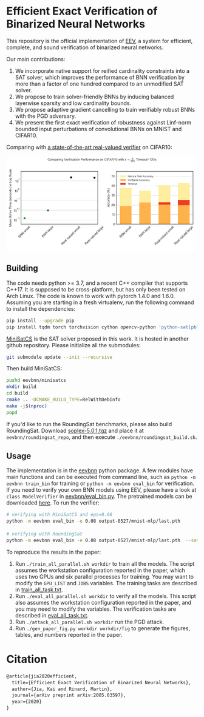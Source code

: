# Efficient Exact Verification of Binarized Neural Networks

This repository is the official implementation of
[EEV](https://arxiv.org/abs/2005.03597), a system for efficient, complete, and
sound verification of binarized neural networks.

Our main contributions:

1. We incorporate native support for reified cardinality constraints into a SAT
   solver, which improves the performance of BNN verification by more than a
   factor of one hundred compared to an unmodified SAT solver.
2. We propose to train solver-friendly BNNs by inducing balanced
   layerwise sparsity and low cardinality bounds.
3. We propose adaptive gradient cancelling to train verifiably robust BNNs with
   the PGD adversary.
4. We present the first exact verification of robustness against Linf-norm
   bounded input perturbations of convolutional BNNs on MNIST and CIFAR10.

Comparing with [a state-of-the-art real-valued
verifier](https://github.com/MadryLab/relu_stable) on CIFAR10:

![comparison](img/fig-cmp-singledset.png)


## Building

The code needs python >= 3.7, and a recent C++ compiler that supports C++17. It
is supposed to be cross-platform, but has only been tested on Arch Linux. The
code is known to work with pytorch 1.4.0 and 1.6.0. Assuming you are starting in
a fresh virtualenv, run the following command to install the dependencies:
```sh
pip install --upgrade pip
pip install tqdm torch torchvision cython opencv-python 'python-sat[pblib,aiger]'
```

[MiniSatCS](https://github.com/jia-kai/minisatcs) is the SAT solver proposed in
this work. It is hosted in another github repository. Please initialize all the
submodules:
```sh
git submodule update --init --recursive
```

Then build MiniSatCS:
```sh
pushd eevbnn/minisatcs
mkdir build
cd build
cmake .. -DCMAKE_BUILD_TYPE=RelWithDebInfo
make -j$(nproc)
popd
```

If you'd like to run the RoundingSat benchmarks, please also build RoundingSat.
Download [soplex-5.0.1.tgz](https://soplex.zib.de/download.php?fname=soplex-5.0.1.tgz)
and place it at `eevbnn/roundingsat_repo`, and then execute
`./eevbnn/roundingsat_build.sh`.

## Usage

The implementation is in the [eevbnn](eevbnn) python package. A few modules have
main functions and can be executed from command line, such as `python -m eevbnn
train_bin` for training or `python -m eevbnn eval_bin` for verification. If you
need to verify your own BNN models using EEV, please have a look at `class
ModelVerifier` in [eevbnn/eval_bin.py](eevbnn/eval_bin.py).  The pretrained
models can be downloaded [here](https://www.dropbox.com/s/xfpiw7o3r841acr/output-0527.tar.xz?dl=0).
To run the verifier:
```sh
# verifying with MiniSatCS and eps=0.08
python -m eevbnn eval_bin -e 0.08 output-0527/mnist-mlp/last.pth

# verifying with RoundingSat
python -m eevbnn eval_bin -e 0.08 output-0527/mnist-mlp/last.pth  --sat roundingsat
```

To reproduce the results in the paper:

1. Run `./train_all_parallel.sh workdir` to train all the models. The script
   assumes the workstation configuration reported in the paper, which uses two
   GPUs and six parallel processes for training. You may want to modify the
   `GPU_LIST` and `JOBS` variables. The training tasks are described in
   [train_all_task.txt](train_all_task.txt).
2. Run `./eval_all_parallel.sh workdir` to verify all the models. This script
   also assumes the workstation configuration reported in the paper, and you may
   need to modify the variables. The verification tasks are described in
   [eval_all_task.txt](eval_all_task.txt).
3. Run `./attack_all_parallel.sh workdir` run the PGD attack.
4. Run `./gen_paper_fig.py workdir workdir/fig` to generate the figures, tables,
   and numbers reported in the paper.


# Citation
```txt
@article{jia2020efficient,
  title={Efficient Exact Verification of Binarized Neural Networks},
  author={Jia, Kai and Rinard, Martin},
  journal={arXiv preprint arXiv:2005.03597},
  year={2020}
}
```
